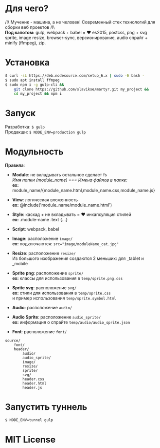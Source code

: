 # Для чего?  
/!\ Мученик - машина, а не человек! Современный стек технологий для сборки веб проектов /!\    
**Под капотом:**
gulp, webpack + babel = ❤ es2015, postcss, png + svg sprite, image resize, browser-sync, версионирование, audio спрайт + minify (ffmpeg), zip.

# Установка
```sh
$ curl -sL https://deb.nodesource.com/setup_6.x | sudo -E bash -
$ sudo apt install ffmpeg
$ sudo npm i -g gulp-cli &&
    git clone https://github.com/slavikse/martyr.git my_project &&
    cd my_project && npm i
```
# Запуск
Разработка: ```$ gulp```   
Продакшн: ```$ NODE_ENV=production gulp```

# Модульность
**Правила**:   
* **Module**: не вкладывать остальное сделает fs   
  *Имя папки (module_name) === Имена файлов в папке:*   
  **ex:** module_name/{module_name.html,module_name.css,module_name.js}

* **View**: логическая вложенность   
  **ex:** @include('module_name/module_name.html')   

* **Style**: каскад + не вкладывать = ❤ инкапсуляция стилей   
  **ex:** .module-name .text {...}

* **Script**: webpack, babel 

* **Image**: расположение ```image/```  
  **ex:** подключаются: ``` src="image/moduleName_cat.jpg" ```
  
* **Resize**: расположение ```resize/```   
  Из большого изображения создаются 2 меньших: для _tablet и _mobile    
  
* **Sprite png**: расположение ```sprite/```   
  **ex:** классы для использования в ```temp/sprite.png.css```

* **Sprite svg**: расположение ```svg/```   
  **ex:** стили для использования в ```temp/sprite.css```   
    и пример использования ```temp/sprite.symbol.html```

* **Audio**: расположение ```audio/```

* **Audio Sprite**: расположение ```audio_sprite/```   
  **ex:** информация о спрайте ```temp/audio/audio_sprite.json```

* **Font**: расположение ```font/```   

```
source/
    font/               
    header/
        audio/
        audio_sprite/
        image/
        resize/
        sprite/
        svg/
        header.css
        header.html
        header.js
```
# Запустить туннель
```sh
$ NODE_ENV=tunnel gulp
```
# MIT License
